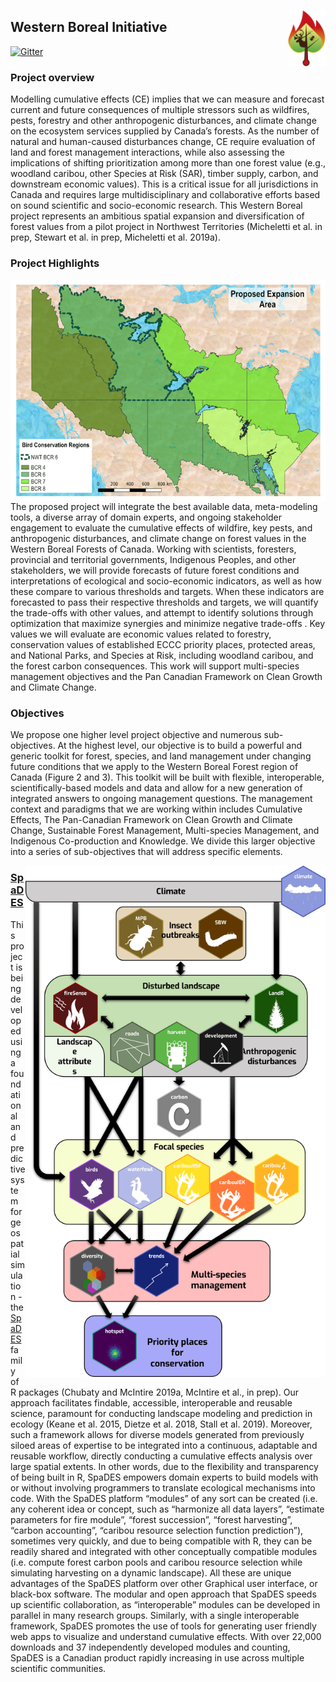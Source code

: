 <p>
<img src="./figures/SpaDES_CS.png" align="right" width="60">
</p>

## Western Boreal Initiative

[![Gitter](https://badges.gitter.im/PredictiveEcology/western_boreal.svg)](https://gitter.im/PredictiveEcology/western_boreal?utm_source=badge&utm_medium=badge&utm_campaign=pr-badge)

### Project overview
Modelling cumulative effects (CE) implies that we can measure and forecast current and future consequences of multiple stressors such as wildfires, pests, forestry and other anthropogenic disturbances, and climate change on the ecosystem services supplied by Canada’s forests. As the number of natural and human-caused disturbances change, CE require evaluation of land and forest management interactions, while also assessing the implications of shifting prioritization among more than one forest value (e.g., woodland caribou, other Species at Risk (SAR), timber supply, carbon, and downstream economic values). This is a critical issue for all jurisdictions in Canada and requires large multidisciplinary and collaborative efforts based on sound scientific and socio-economic research. This Western Boreal project represents an ambitious spatial expansion and diversification of forest values from a pilot project in Northwest Territories (Micheletti et al. in prep, Stewart et al. in prep, Micheletti et al. 2019a).

### Project Highlights


<p>
<img src="./figures/StudyAreaWBI.png" align="right">
</p>

The proposed project will integrate the best available data, meta-modeling tools, a diverse array of domain experts, and ongoing stakeholder engagement to evaluate the cumulative effects of wildfire, key pests, and anthropogenic disturbances, and climate change on forest values in the Western Boreal Forests of Canada. Working with scientists, foresters, provincial and territorial governments, Indigenous Peoples, and other stakeholders, we will provide forecasts of future forest conditions and interpretations of ecological and socio-economic indicators, as well as how these compare to various thresholds and targets. When these indicators are forecasted to pass their respective thresholds and targets, we will quantify the trade-offs with other values, and attempt to identify solutions through optimization that maximize synergies and minimize negative trade-offs . Key values we will evaluate are economic values related to forestry, conservation values of established ECCC priority places, protected areas, and National Parks, and Species at Risk, including woodland caribou, and the forest carbon consequences. This work will support multi-species management objectives and the Pan Canadian Framework on Clean Growth and Climate Change.

### Objectives

We propose one higher level project objective and numerous sub-objectives. At the highest level, our objective is to build a powerful and generic toolkit for forest, species, and land management under changing future conditions that we apply to the Western Boreal Forest region of Canada (Figure 2 and 3). This toolkit will be built with flexible, interoperable, scientifically-based models and data and allow for a new generation of integrated answers to ongoing management questions. The management context and paradigms that we are working within includes Cumulative Effects, The Pan-Canadian Framework on Clean Growth and Climate Change, Sustainable Forest Management, Multi-species Management, and Indigenous Co-production and Knowledge. We divide this larger objective into a series of sub-objectives that will address specific elements.


<p>
<img src="./figures/WesternBorealArrowsDiagram.png" align="right" width="480">
</p>

### [SpaDES](https://spades.predictiveecology.org)

This project is being developed using a foundational and predictive system for geospatial simulation - the [SpaDES](https://spades.predictiveecology.org) family of R packages (Chubaty and McIntire 2019a, McIntire et al., in prep). Our approach facilitates findable, accessible, interoperable and reusable science, paramount for conducting landscape modeling and prediction in ecology (Keane et al. 2015, Dietze et al. 2018, Stall et al. 2019). Moreover, such a framework allows for diverse models generated from previously siloed areas of expertise to be integrated into a continuous, adaptable and reusable workflow, directly conducting a cumulative effects analysis over large spatial extents. In other words, due to the flexibility and transparency of being built in R, SpaDES empowers domain experts to build models with or without involving programmers to translate ecological mechanisms into code. With the SpaDES platform “modules” of any sort can be created (i.e. any coherent idea or concept, such as “harmonize all data layers”, “estimate parameters for fire module”, “forest succession”, “forest harvesting”, “carbon accounting”, “caribou resource selection function prediction”), sometimes very quickly, and due to being compatible with R, they can be readily shared and integrated with other conceptually compatible modules (i.e. compute forest carbon pools and caribou resource selection  while simulating harvesting on a dynamic landscape). All these are unique advantages of the SpaDES platform over other Graphical user interface, or black-box software. The modular and open approach that SpaDES speeds up scientific collaboration, as “interoperable” modules can be developed in parallel in many research groups. Similarly, with a single interoperable framework, SpaDES promotes the use of tools for generating user friendly web apps to visualize and understand cumulative effects. With over 22,000 downloads and 37 independently developed modules and counting, SpaDES is a Canadian product rapidly increasing in use across multiple scientific communities.
